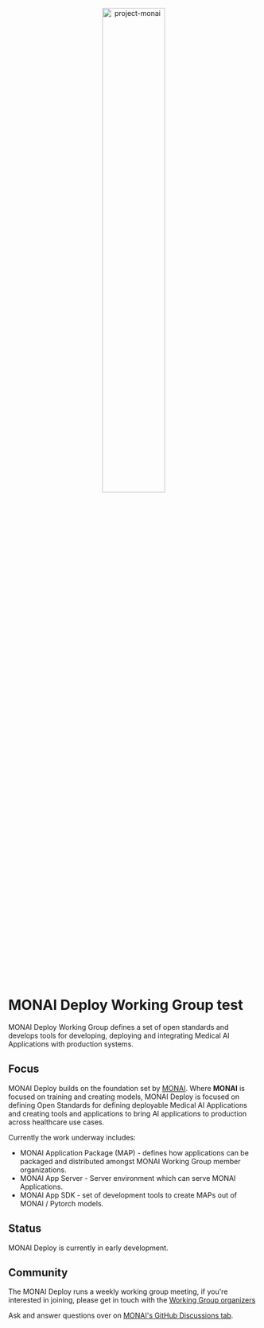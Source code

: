 <p align="center">
  <img src="https://raw.githubusercontent.com/Project-MONAI/MONAI/dev/docs/images/MONAI-logo-color.png" width="50%" alt='project-monai'>
</p>

# MONAI Deploy Working Group test

MONAI Deploy Working Group defines a set of open standards and develops tools for 
developing, deploying and integrating Medical AI Applications with production systems.

## Focus

MONAI Deploy builds on the foundation set by
[MONAI](https://github.com/Project-MONAI/MONAI/).  Where **MONAI** is focused
on training and creating models, MONAI Deploy is focused on defining Open
Standards for defining deployable Medical AI Applications and creating tools and
applications to bring AI applications to production across healthcare use cases.

Currently the work underway includes:
- MONAI Application Package (MAP) - defines how applications can be packaged
    and distributed amongst MONAI Working Group member organizations.
- MONAI App Server - Server environment which can serve MONAI Applications.
- MONAI App SDK - set of development tools to create MAPs out of MONAI / Pytorch models.

## Status

MONAI Deploy is currently in early development.

## Community

The MONAI Deploy runs a weekly working group meeting, if you're interested in
joining, please get in touch with the [Working Group 
organizers](https://docs.google.com/document/d/1fzG3z7TxB9SzWdfqsApAMFrM91nHfYiISnSz4QHJHrM/)

Ask and answer questions over on [MONAI's GitHub Discussions tab](https://github.com/Project-MONAI/MONAI/discussions).
